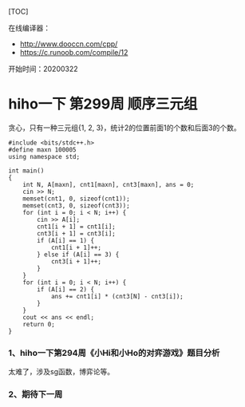 [TOC]

在线编译器：
- http://www.dooccn.com/cpp/
- https://c.runoob.com/compile/12

开始时间：20200322

# hiho一下 第299周 顺序三元组
贪心，只有一种三元组{1, 2, 3}，统计2的位置前面1的个数和后面3的个数。
```
#include <bits/stdc++.h>
#define maxn 100005
using namespace std;

int main()
{
	int N, A[maxn], cnt1[maxn], cnt3[maxn], ans = 0;
	cin >> N;
	memset(cnt1, 0, sizeof(cnt1));
	memset(cnt3, 0, sizeof(cnt3));
	for (int i = 0; i < N; i++) {
		cin >> A[i];
		cnt1[i + 1] = cnt1[i];
		cnt3[i + 1] = cnt3[i];
		if (A[i] == 1) {
			cnt1[i + 1]++;
		} else if (A[i] == 3) {
			cnt3[i + 1]++;
		}
	}
	for (int i = 0; i < N; i++) {
		if (A[i] == 2) {
			ans += cnt1[i] * (cnt3[N] - cnt3[i]);
		}
	}
	cout << ans << endl;
	return 0;
}
```

### 1、hiho一下第294周《小Hi和小Ho的对弈游戏》题目分析

太难了，涉及sg函数，博弈论等。

### 2、期待下一周










